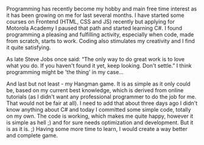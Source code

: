 Programming has recently become my hobby and main free time interest as it has been growing on me for last several months. I have started some courses on Frontend (HTML, CSS and JS) recently but applying for Motorola Academy I paused that path and started learning C#. I found programming a pleasing and fulfilling activity, especially when code, made from scratch, starts to work. Coding also stimulates my creativity and I find it quite satisfying. 

As late Steve Jobs once said: “The only way to do great work is to love what you do. If you haven't found it yet, keep looking. Don't settle.” I think programming might be 'the thing' in my case...

And last but not least - my Hangman game. It is as simple as it only could be, based on my current best knowledge, which is derived from online tutorials (as I didn't want any professional programmer to do the job for me. That would not be fair at all). I need to add that about three days ago I didn't know anything about C# and today I committed some simple code, totally on my own. The code is working, which makes me quite happy, however it is simple as hell ;) and for sure needs optimization and development. But it is as it is. ;) Having some more time to learn, I would create a way better and complete game.
